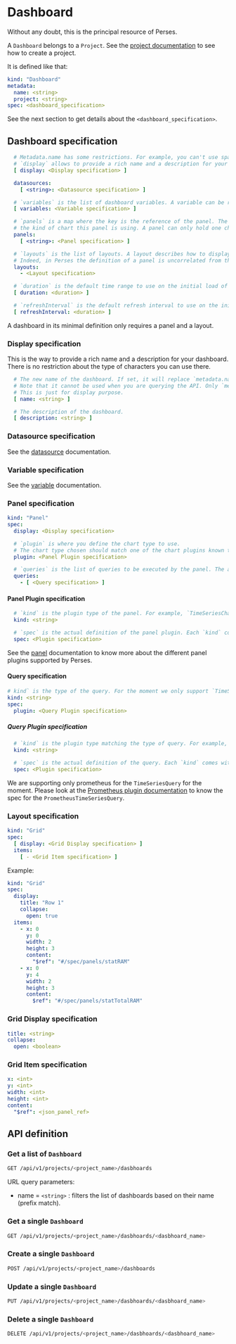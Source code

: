 # Dashboard

Without any doubt, this is the principal resource of Perses.

A `Dashboard` belongs to a `Project`. See the [project documentation](./project.md) to see how to create a project.

It is defined like that:

```yaml
kind: "Dashboard"
metadata:
  name: <string>
  project: <string>
spec: <dashboard_specification>
```

See the next section to get details about the `<dashboard_specification>`.

## Dashboard specification

```yaml
  # Metadata.name has some restrictions. For example, you can't use space there.
  # `display` allows to provide a rich name and a description for your dashboard.
  [ display: <Display specification> ]

  datasources:
    [ <string>: <Datasource specification> ]

  # `variables` is the list of dashboard variables. A variable can be referenced by the different panels and/or by other variables.
  [ variables: <Variable specification> ]

  # `panels` is a map where the key is the reference of the panel. The value is the actual panel definition that describes
  # the kind of chart this panel is using. A panel can only hold one chart.
  panels:
    [ <string>: <Panel specification> ]

  # `layouts` is the list of layouts. A layout describes how to display the list of panels. 
  # Indeed, in Perses the definition of a panel is uncorrelated from the definition of where to position it.
  layouts:
    - <Layout specification>

  # `duration` is the default time range to use on the initial load of the dashboard.
  [ duration: <duration> ]

  # `refreshInterval` is the default refresh interval to use on the initial load of the dashboard.
  [ refreshInterval: <duration> ]
```

A dashboard in its minimal definition only requires a panel and a layout.

### Display specification

This is the way to provide a rich name and a description for your dashboard. There is no restriction about the type of
characters you can use there.

```yaml
  # The new name of the dashboard. If set, it will replace `metadata.name` in the dashboard title in the UI.
  # Note that it cannot be used when you are querying the API. Only `metadata.name` can be used to reference the dashboard.
  # This is just for display purpose.
  [ name: <string> ]

  # The description of the dashboard.
  [ description: <string> ]
```

### Datasource specification

See the [datasource](./datasource.md) documentation.

### Variable specification

See the [variable](./variable.md) documentation.

### Panel specification

```yaml
kind: "Panel"
spec:
  display: <Display specification>

  # `plugin` is where you define the chart type to use.
  # The chart type chosen should match one of the chart plugins known to the Perses instance.
  plugin: <Panel Plugin specification>

  # `queries` is the list of queries to be executed by the panel. The available types of query are conditioned by the type of chart & the type of datasource used.
  queries:
    - [ <Query specification> ]
```

#### Panel Plugin specification

```yaml
  # `kind` is the plugin type of the panel. For example, `TimeSeriesChart`.
  kind: <string>

  # `spec` is the actual definition of the panel plugin. Each `kind` comes with its own `spec`.
  spec: <Plugin specification>
```

See the [panel](../plugin/panel.md) documentation to know more about the different panel plugins supported by Perses.

#### Query specification

```yaml
# kind` is the type of the query. For the moment we only support `TimeSeriesQuery`.
kind: <string>
spec:
  plugin: <Query Plugin specification>
```

##### Query Plugin specification

```yaml
  # `kind` is the plugin type matching the type of query. For example, `PrometheusTimeSeriesQuery` for the query type `TimeSeriesQuery`.
  kind: <string>

  # `spec` is the actual definition of the query. Each `kind` comes with its own `spec`.
  spec: <Plugin specification>
```

We are supporting only prometheus for the `TimeSeriesQuery` for the moment.
Please look at the [Prometheus plugin documentation](../plugin/prometheus.md#datasource) to know the spec for the `PrometheusTimeSeriesQuery`.

### Layout specification

```yaml
kind: "Grid"
spec:
  [ display: <Grid Display specification> ]
  items:
    [ - <Grid Item specification> ]
```

Example:

```yaml
kind: "Grid"
spec:
  display:
    title: "Row 1"
    collapse:
      open: true
  items:
    - x: 0
      y: 0
      width: 2
      height: 3
      content:
        "$ref": "#/spec/panels/statRAM"
    - x: 0
      y: 4
      width: 2
      height: 3
      content:
        $ref": "#/spec/panels/statTotalRAM"
```

### Grid Display specification

```yaml
title: <string>
collapse:
  open: <boolean>
```

### Grid Item specification

```yaml
x: <int>
y: <int>
width: <int>
height: <int>
content:
  "$ref": <json_panel_ref>
```

## API definition

### Get a list of `Dashboard`

```bash
GET /api/v1/projects/<project_name>/dasbhoards
```

URL query parameters:

- name = `<string>` : filters the list of dashboards based on their name (prefix match).

### Get a single `Dashboard`

```bash
GET /api/v1/projects/<project_name>/dasbhoards/<dasbhoard_name>
```

### Create a single `Dashboard`

```bash
POST /api/v1/projects/<project_name>/dashboards
```

### Update a single `Dashboard`

```bash
PUT /api/v1/projects/<project_name>/dasbhoards/<dasbhoard_name>
```

### Delete a single `Dashboard`

```bash
DELETE /api/v1/projects/<project_name>/dasbhoards/<dasbhoard_name>
```
